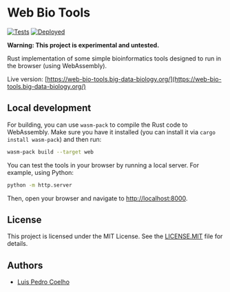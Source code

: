 # Web Bio Tools
[![Tests](https://github.com/luispedro/web-bio-tools/actions/workflows/test.yml/badge.svg?branch=main)](https://github.com/luispedro/web-bio-tools/actions/workflows/test.yml) [![Deployed](https://img.shields.io/website?url=https%3A%2F%2Fweb-bio-tools.big-data-biology.org&label=deployed)](https://web-bio-tools.big-data-biology.org/)

**Warning: This project is experimental and untested.**

Rust implementation of some simple bioinformatics tools designed to run in the browser (using WebAssembly).

Live version: [https://web-bio-tools.big-data-biology.org/](https://web-bio-tools.big-data-biology.org/)


## Local development

For building, you can use `wasm-pack` to compile the Rust code to WebAssembly.
Make sure you have it installed (you can install it via `cargo install
wasm-pack`) and then run:

```bash
wasm-pack build --target web
```

You can test the tools in your browser by running a local server. For example, using Python:

```bash
python -m http.server
```

Then, open your browser and navigate to
[http://localhost:8000](http://localhost:8000).


## License

This project is licensed under the MIT License. See the
[LICENSE.MIT](LICENSE.MIT) file for details.

## Authors

- [Luis Pedro Coelho](https://luispedro.org/)

